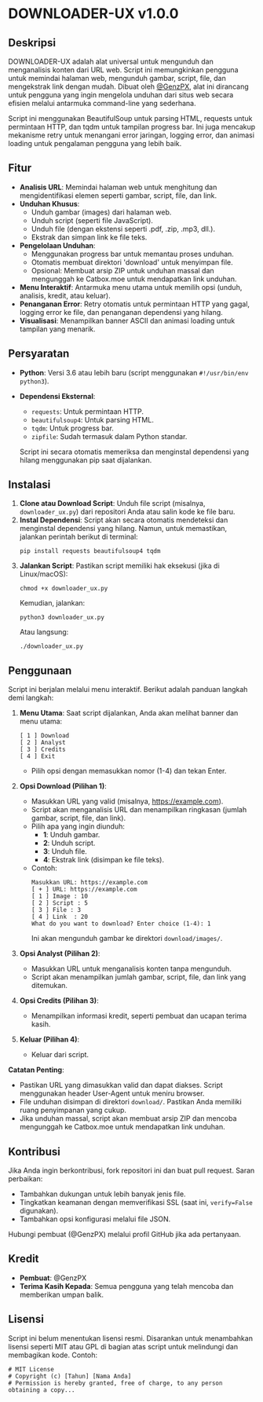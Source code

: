 # DOWNLOADER-UX v1.0.0

## Deskripsi
DOWNLOADER-UX adalah alat universal untuk mengunduh dan menganalisis konten dari URL web. Script ini memungkinkan pengguna untuk memindai halaman web, mengunduh gambar, script, file, dan mengekstrak link dengan mudah. Dibuat oleh [@GenzPX](https://github.com/GenzPX), alat ini dirancang untuk pengguna yang ingin mengelola unduhan dari situs web secara efisien melalui antarmuka command-line yang sederhana.

Script ini menggunakan BeautifulSoup untuk parsing HTML, requests untuk permintaan HTTP, dan tqdm untuk tampilan progress bar. Ini juga mencakup mekanisme retry untuk menangani error jaringan, logging error, dan animasi loading untuk pengalaman pengguna yang lebih baik.

## Fitur
- **Analisis URL**: Memindai halaman web untuk menghitung dan mengidentifikasi elemen seperti gambar, script, file, dan link.
- **Unduhan Khusus**:
  - Unduh gambar (images) dari halaman web.
  - Unduh script (seperti file JavaScript).
  - Unduh file (dengan ekstensi seperti .pdf, .zip, .mp3, dll.).
  - Ekstrak dan simpan link ke file teks.
- **Pengelolaan Unduhan**:
  - Menggunakan progress bar untuk memantau proses unduhan.
  - Otomatis membuat direktori 'download' untuk menyimpan file.
  - Opsional: Membuat arsip ZIP untuk unduhan massal dan mengunggah ke Catbox.moe untuk mendapatkan link unduhan.
- **Menu Interaktif**: Antarmuka menu utama untuk memilih opsi (unduh, analisis, kredit, atau keluar).
- **Penanganan Error**: Retry otomatis untuk permintaan HTTP yang gagal, logging error ke file, dan penanganan dependensi yang hilang.
- **Visualisasi**: Menampilkan banner ASCII dan animasi loading untuk tampilan yang menarik.

## Persyaratan
- **Python**: Versi 3.6 atau lebih baru (script menggunakan `#!/usr/bin/env python3`).
- **Dependensi Eksternal**:
  - `requests`: Untuk permintaan HTTP.
  - `beautifulsoup4`: Untuk parsing HTML.
  - `tqdm`: Untuk progress bar.
  - `zipfile`: Sudah termasuk dalam Python standar.
  
  Script ini secara otomatis memeriksa dan menginstal dependensi yang hilang menggunakan pip saat dijalankan.

## Instalasi
1. **Clone atau Download Script**: Unduh file script (misalnya, `downloader_ux.py`) dari repositori Anda atau salin kode ke file baru.
2. **Instal Dependensi**:
   Script akan secara otomatis mendeteksi dan menginstal dependensi yang hilang. Namun, untuk memastikan, jalankan perintah berikut di terminal:
   ```
   pip install requests beautifulsoup4 tqdm
   ```
3. **Jalankan Script**:
   Pastikan script memiliki hak eksekusi (jika di Linux/macOS):
   ```
   chmod +x downloader_ux.py
   ```
   Kemudian, jalankan:
   ```
   python3 downloader_ux.py
   ```
   Atau langsung:
   ```
   ./downloader_ux.py
   ```

## Penggunaan
Script ini berjalan melalui menu interaktif. Berikut adalah panduan langkah demi langkah:

1. **Menu Utama**:
   Saat script dijalankan, Anda akan melihat banner dan menu utama:
   ```
   [ 1 ] Download
   [ 2 ] Analyst
   [ 3 ] Credits
   [ 4 ] Exit
   ```
   - Pilih opsi dengan memasukkan nomor (1-4) dan tekan Enter.

2. **Opsi Download (Pilihan 1)**:
   - Masukkan URL yang valid (misalnya, https://example.com).
   - Script akan menganalisis URL dan menampilkan ringkasan (jumlah gambar, script, file, dan link).
   - Pilih apa yang ingin diunduh:
     - **1**: Unduh gambar.
     - **2**: Unduh script.
     - **3**: Unduh file.
     - **4**: Ekstrak link (disimpan ke file teks).
   - Contoh:
     ```
     Masukkan URL: https://example.com
     [ + ] URL: https://example.com
     [ 1 ] Image : 10
     [ 2 ] Script : 5
     [ 3 ] File : 3
     [ 4 ] Link  : 20
     What do you want to download? Enter choice (1-4): 1
     ```
     Ini akan mengunduh gambar ke direktori `download/images/`.

3. **Opsi Analyst (Pilihan 2)**:
   - Masukkan URL untuk menganalisis konten tanpa mengunduh.
   - Script akan menampilkan jumlah gambar, script, file, dan link yang ditemukan.

4. **Opsi Credits (Pilihan 3)**:
   - Menampilkan informasi kredit, seperti pembuat dan ucapan terima kasih.

5. **Keluar (Pilihan 4)**:
   - Keluar dari script.

**Catatan Penting**:
- Pastikan URL yang dimasukkan valid dan dapat diakses. Script menggunakan header User-Agent untuk meniru browser.
- File unduhan disimpan di direktori `download/`. Pastikan Anda memiliki ruang penyimpanan yang cukup.
- Jika unduhan massal, script akan membuat arsip ZIP dan mencoba mengunggah ke Catbox.moe untuk mendapatkan link unduhan.

## Kontribusi
Jika Anda ingin berkontribusi, fork repositori ini dan buat pull request. Saran perbaikan:
- Tambahkan dukungan untuk lebih banyak jenis file.
- Tingkatkan keamanan dengan memverifikasi SSL (saat ini, `verify=False` digunakan).
- Tambahkan opsi konfigurasi melalui file JSON.

Hubungi pembuat (@GenzPX) melalui profil GitHub jika ada pertanyaan.

## Kredit
- **Pembuat**: @GenzPX
- **Terima Kasih Kepada**: Semua pengguna yang telah mencoba dan memberikan umpan balik.

## Lisensi
Script ini belum menentukan lisensi resmi. Disarankan untuk menambahkan lisensi seperti MIT atau GPL di bagian atas script untuk melindungi dan membagikan kode. Contoh:
```
# MIT License
# Copyright (c) [Tahun] [Nama Anda]
# Permission is hereby granted, free of charge, to any person obtaining a copy...
```
